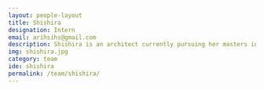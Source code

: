 ```yaml
---
layout: people-layout
title: Shishira
designation: Intern
email: arihsihs@gmail.com
description: Shishira is an architect currently pursuing her masters in Industrial Arts and Design Practices. Her focus is on a design approach that fosters harmony between the building, the furniture and interior decor.
img: shishira.jpg
category: team
ide: shishira
permalink: /team/shishira/
---
```

